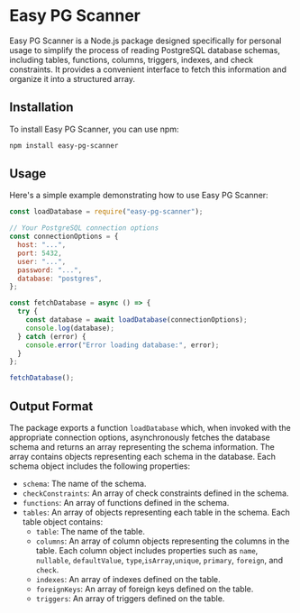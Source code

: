 # Easy PG Scanner

Easy PG Scanner is a Node.js package designed specifically for personal usage to simplify the process of reading PostgreSQL database schemas, including tables, functions, columns, triggers, indexes, and check constraints. It provides a convenient interface to fetch this information and organize it into a structured array.

## Installation

To install Easy PG Scanner, you can use npm:

```bash
npm install easy-pg-scanner
```

## Usage

Here's a simple example demonstrating how to use Easy PG Scanner:

```javascript
const loadDatabase = require("easy-pg-scanner");

// Your PostgreSQL connection options
const connectionOptions = {
  host: "...",
  port: 5432,
  user: "...",
  password: "...",
  database: "postgres",
};

const fetchDatabase = async () => {
  try {
    const database = await loadDatabase(connectionOptions);
    console.log(database);
  } catch (error) {
    console.error("Error loading database:", error);
  }
};

fetchDatabase();
```

## Output Format

The package exports a function `loadDatabase` which, when invoked with the appropriate connection options, asynchronously fetches the database schema and returns an array representing the schema information. The array contains objects representing each schema in the database. Each schema object includes the following properties:

- `schema`: The name of the schema.
- `checkConstraints`: An array of check constraints defined in the schema.
- `functions`: An array of functions defined in the schema.
- `tables`: An array of objects representing each table in the schema. Each table object contains:
  - `table`: The name of the table.
  - `columns`: An array of column objects representing the columns in the table. Each column object includes properties such as `name`, `nullable`, `defaultValue`, `type`,`isArray`,`unique`, `primary`, `foreign`, and `check`.
  - `indexes`: An array of indexes defined on the table.
  - `foreignKeys`: An array of foreign keys defined on the table.
  - `triggers`: An array of triggers defined on the table.
